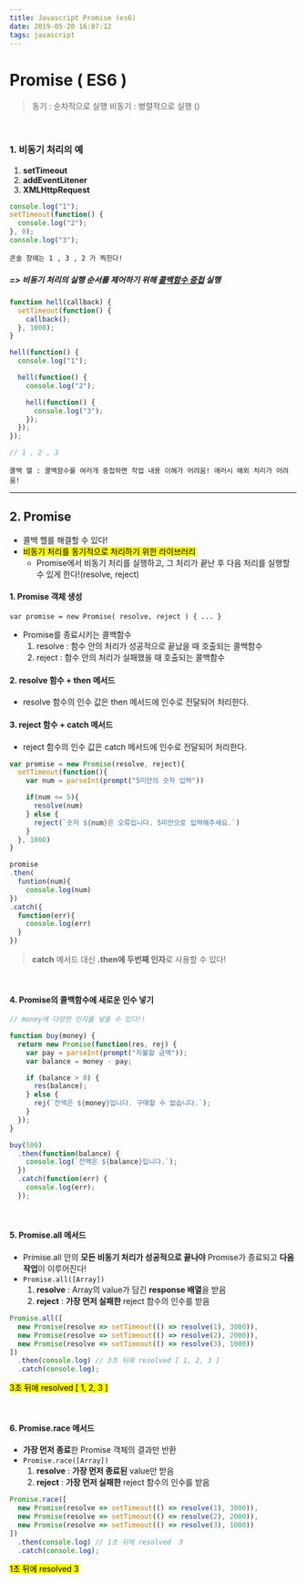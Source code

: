 ```yaml
---
title: Javascript Promise (es6)
date: 2019-05-20 16:07:12
tags: javascript
---
```


# Promise ( ES6 )

> 동기 : 순차적으로 실행
> 비동기 : 병렬적으로 실행 ()

<br>

### 1. 비동기 처리의 예

1. **setTimeout**
2. **addEventLitener**
3. **XMLHttpRequest**

```js
console.log("1");
setTimeout(function() {
  console.log("2");
}, 0);
console.log("3");
```

`콘솔 창에는 1 , 3 , 2 가 찍힌다!`

##### => 비동기 처리의 실행 순서를 제어하기 위해 <u>콜백함수 중첩</u> 실행

```js
function hell(callback) {
  setTimeout(function() {
    callback();
  }, 1000);
}

hell(function() {
  console.log("1");

  hell(function() {
    console.log("2");

    hell(function() {
      console.log("3");
    });
  });
});

// 1 , 2 , 3
```

`콜백 헬 : 콜백함수를 여러개 중첩하면 작업 내용 이해가 어려움! 에러시 예외 처리가 어려움!`

---

## 2. Promise

- 콜백 헬를 해결할 수 있다!
- <mark>비동기 처리를 동기적으로 처리하기 위한 라이브러리</mark>
  - Promise에서 비동기 처리를 실행하고, 그 처리가 끝난 후 다음 처리를 실행할 수 있게 한다!(resolve, reject)

#### 1. Promise 객체 생성

`var promise = new Promise( resolve, reject ) { ... }`

- Promise를 종료시키는 콜백함수
  1. resolve : 함수 안의 처리가 성공적으로 끝났을 때 호출되는 콜백함수
  2. reject : 함수 안의 처리가 실패했을 때 호출되는 콜백함수

#### 2. resolve 함수 + then 메서드

- resolve 함수의 인수 값은 then 메서드에 인수로 전달되어 처리한다.

#### 3. reject 함수 + catch 메서드

- reject 함수의 인수 값은 catch 메서드에 인수로 전달되어 처리한다.

```js
var promise = new Promise(resolve, reject){
  setTimeout(function(){
    var num = parseInt(prompt("5미만의 숫자 입력"))

    if(num <= 5){
      resolve(num)
    } else {
      reject(`숫자 ${num}은 오류입니다. 5미만으로 입력해주세요.`)
    }
  }, 1000)
}

promise
.then(
  funtion(num){
    console.log(num)
})
.catch({
  function(err){
    console.log(err)
  }
})
```

> **catch** 메서드 대신 **.then에 두번째 인자**로 사용할 수 있다!

<br>

#### 4. Promise의 콜백함수에 새로운 인수 넣기

```js
// money에 다양한 인자를 넣을 수 있다!!

function buy(money) {
  return new Promise(function(res, rej) {
    var pay = parseInt(prompt("지불할 금액"));
    var balance = money - pay;

    if (balance > 0) {
      res(balance);
    } else {
      rej(`잔액은 ${money}입니다. 구매할 수 없습니다.`);
    }
  });
}

buy(500)
  .then(function(balance) {
    console.log(`잔액은 ${balance}입니다.`);
  })
  .catch(function(err) {
    console.log(err);
  });
```

<br>

#### 5. Promise.all 메서드

- Primise.all 안의 **모든 비동기 처리가 성공적으로 끝나야** Promise가 종료되고 **다음 작업**이 이루어진다!
- `Promise.all([Array])`
  1. **resolve** : Array의 value가 담긴 **response 배열**을 받음
  2. **reject** : **가장 먼저 실패한** reject 함수의 인수를 받음

```js
Promise.all([
  new Promise(resolve => setTimeout(() => resolve(1), 3000)),
  new Promise(resolve => setTimeout(() => resolve(2), 2000)),
  new Promise(resolve => setTimeout(() => resolve(3), 1000))
])
  .then(console.log) // 3초 뒤에 resolved [ 1, 2, 3 ]
  .catch(console.log);
```

<mark>3초 뒤에 resolved [ 1, 2, 3 ]</mark>

<br>

#### 6. Promise.race 메서드

- **가장 먼저 종료**한 Promise 객체의 결과만 반환
- `Promise.race([Array])`
  1. **resolve** : **가장 먼저 종료된** value만 받음
  2. **reject** : **가장 먼저 실패한** reject 함수의 인수를 받음

```js
Promise.race([
  new Promise(resolve => setTimeout(() => resolve(1), 3000)),
  new Promise(resolve => setTimeout(() => resolve(2), 2000)),
  new Promise(resolve => setTimeout(() => resolve(3), 1000))
])
  .then(console.log) // 1초 뒤에 resolved  3
  .catch(console.log);
```

<mark>1초 뒤에 resolved 3</mark>
